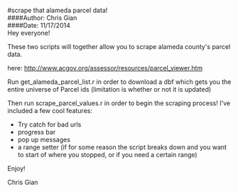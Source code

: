 
#scrape that alameda parcel data!  
####Author: Chris Gian  
####Date: 11/17/2014  
Hey everyone!  

These two scripts will together allow you to scrape alameda county's parcel data.

here:
http://www.acgov.org/assessor/resources/parcel_viewer.htm

Run get_alameda_parcel_list.r in order to download a dbf 
which gets you the entire universe of Parcel ids (limitation 
is whether or not it is updated)

Then run scrape_parcel_values.r in order to begin the scraping process!
I've included a few cool features:
- Try catch for bad urls
- progress bar
- pop up messages
- a range setter (if for some reason the script breaks down 
and you want to start of where you stopped, or if you need a certain range)

Enjoy!

Chris Gian
